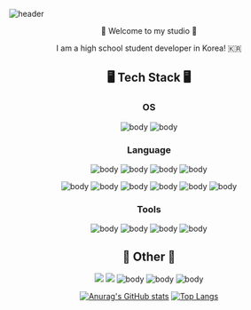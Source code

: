 ![header](https://capsule-render.vercel.app/api?type=waving&color=timeGradient&height=300&section=header&text=Hello%20World!&fontSize=90&animation=fadeIn&fontAlignY=38&desc=Zeta%27s%20Studio&descAlignY=51&descAlign=71)

<div align="center">
👋 Welcome to my studio 👋

I am a high school student developer in Korea! 🇰🇷

## 🖥 **Tech Stack** 🖥  

### OS

![body](https://img.shields.io/badge/macOS-000000?style=flat-square&logo=macOS&logoColor=white)
![body](https://img.shields.io/badge/iOS-000000?style=flat-square&logo=iOS&logoColor=white)

### Language

![body](https://img.shields.io/badge/HTML5-E34F26?style=flat-square&logo=HTML5&logoColor=white)
![body](https://img.shields.io/badge/CSS3-1572B6?style=flat-square&logo=CSS3&logoColor=white)
![body](https://img.shields.io/badge/JavaScript-F7DF1E?style=flat-square&logo=JavaScript&logoColor=white)
![body](https://img.shields.io/badge/React-61dafb?style=flat-square&logo=React&logoColor=white)

![body](https://img.shields.io/badge/C-A8B9CC?style=flat-square&logo=C&logoColor=white)
![body](https://img.shields.io/badge/C++-00599C?style=flat-square&logo=C%2B%2B&logoColor=white)
![body](https://img.shields.io/badge/Python-3766AB?style=flat-square&logo=Python&logoColor=white)
![body](https://img.shields.io/badge/SQLite-003B57?style=flat-square&logo=SQLite&logoColor=white)
![body](https://img.shields.io/badge/Swift-FA7343?style=flat-square&logo=Swift&logoColor=white)
![body](https://img.shields.io/badge/Java-007396?style=flat-square&logo=Java&logoColor=white)


### Tools

![body](https://img.shields.io/badge/Visual%20Studio%20Code-007ACC?style=flat-square&logo=Visual%20Studio%20Code&logoColor=white)
![body](https://img.shields.io/badge/Xcode-147EFB?style=flat-square&logo=Xcode&logoColor=white)
![body](https://img.shields.io/badge/IntelliJ%20IDEA-000000?style=flat-square&logo=IntelliJ%20IDEA&logoColor=white)
![body](https://img.shields.io/badge/Eclipse%20IDE-2C2255?style=flat-square&logo=Eclipse%20IDE&logoColor=white)

## 🍑 **Other** 🍑
<a href="https://www.instagram.com/u_zeta1"><img src="https://img.shields.io/badge/@u_zeta1-E4405F?style=flat-square&logo=Instagram&logoColor=white"/></a>
<a href="https://steamcommunity.com/id/U_Zeta/"><img src="https://img.shields.io/badge/U_ゼータ_U-000000?style=flat-square&logo=Steam&logoColor=white"/></a>
![body](https://img.shields.io/badge/AKIRIO1204-F56C2D?style=flat-square&logo=Origin&logoColor=white)
![body](https://img.shields.io/badge/AKIRIO7996-107C10?style=flat-square&logo=Xbox&logoColor=white)
![body](https://img.shields.io/badge/%E3%80%8E%CE%B6%E3%80%8F%20ZETA%230303-5865F2?style=flat-square&logo=Discord&logoColor=white)


[![Anurag's GitHub stats](https://github-readme-stats.vercel.app/api?username=ZETA-A&show_icons=true&theme=tokyonight&count_private=true)](https://github.com/anuraghazra/github-readme-stats)
[![Top Langs](https://github-readme-stats.vercel.app/api/top-langs/?username=ZETA-A&layout=compact&show_icons=true&theme=tokyonight&count_private=true)](https://github.com/ZETA-A/github-readme-stats)

</div>
